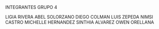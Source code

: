 INTEGRANTES GRUPO 4

LIGIA RIVERA
ABEL SOLORZANO
DIEGO COLMAN
LUIS ZEPEDA
NIMSI CASTRO
MICHELLE HERNANDEZ
SINTHIA ALVAREZ
OWEN ORELLANA
